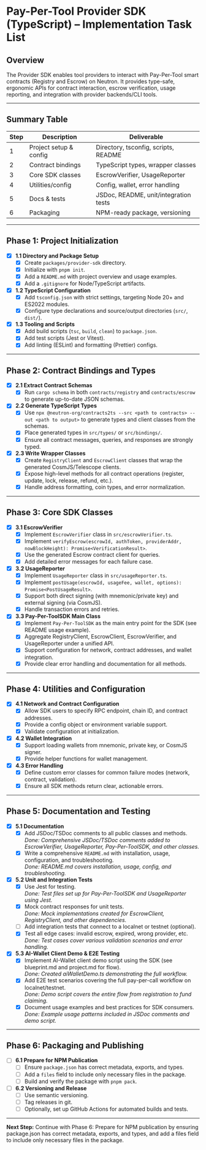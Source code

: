 <!-- Updated based on project-nav.md, blueprint.md, and project.md: Added Pay-Per-ToolSDK main class, AI-Wallet demo, and E2E testing tasks. All deliverables and flows from the MVP spec are now reflected. -->

# Pay-Per-Tool Provider SDK (TypeScript) – Implementation Task List

## Overview
The Provider SDK enables tool providers to interact with Pay-Per-Tool smart contracts (Registry and Escrow) on Neutron. It provides type-safe, ergonomic APIs for contract interaction, escrow verification, usage reporting, and integration with provider backends/CLI tools.

---

## Summary Table

| Step | Description | Deliverable |
|------|-------------|-------------|
| 1    | Project setup & config | Directory, tsconfig, scripts, README |
| 2    | Contract bindings      | TypeScript types, wrapper classes    |
| 3    | Core SDK classes       | EscrowVerifier, UsageReporter        |
| 4    | Utilities/config       | Config, wallet, error handling       |
| 5    | Docs & tests           | JSDoc, README, unit/integration tests|
| 6    | Packaging              | NPM-ready package, versioning        |

---

## Phase 1: Project Initialization

- [x] **1.1 Directory and Package Setup**
  - [x] Create `packages/provider-sdk` directory.
  - [x] Initialize with `pnpm init`.
  - [x] Add a `README.md` with project overview and usage examples.
  - [x] Add a `.gitignore` for Node/TypeScript artifacts.
- [x] **1.2 TypeScript Configuration**
  - [x] Add `tsconfig.json` with strict settings, targeting Node 20+ and ES2022 modules.
  - [x] Configure type declarations and source/output directories (`src/`, `dist/`).
- [x] **1.3 Tooling and Scripts**
  - [x] Add build scripts (`tsc`, `build`, `clean`) to `package.json`.
  - [x] Add test scripts (Jest or Vitest).
  - [x] Add linting (ESLint) and formatting (Prettier) configs.

---

## Phase 2: Contract Bindings and Types

- [x] **2.1 Extract Contract Schemas**
  - [x] Run `cargo schema` in both `contracts/registry` and `contracts/escrow` to generate up-to-date JSON schemas.
- [x] **2.2 Generate TypeScript Types**
  - [x] Use `npx @neutron-org/contracts2ts --src <path to contracts> --out <path to output>` to generate types and client classes from the schemas.
  - [x] Place generated types in `src/types/` or `src/bindings/`.
  - [x] Ensure all contract messages, queries, and responses are strongly typed.
- [x] **2.3 Write Wrapper Classes**
  - [x] Create `RegistryClient` and `EscrowClient` classes that wrap the generated CosmJS/Telescope clients.
  - [x] Expose high-level methods for all contract operations (register, update, lock, release, refund, etc.).
  - [x] Handle address formatting, coin types, and error normalization.

---

## Phase 3: Core SDK Classes

- [x] **3.1 EscrowVerifier**
  - [x] Implement `EscrowVerifier` class in `src/escrowVerifier.ts`.
  - [x] Implement `verifyEscrow(escrowId, authToken, providerAddr, nowBlockHeight): Promise<VerificationResult>`.
  - [x] Use the generated Escrow contract client for queries.
  - [x] Add detailed error messages for each failure case.
- [x] **3.2 UsageReporter**
  - [x] Implement `UsageReporter` class in `src/usageReporter.ts`.
  - [x] Implement `postUsage(escrowId, usageFee, wallet, options): Promise<PostUsageResult>`.
  - [x] Support both direct signing (with mnemonic/private key) and external signing (via CosmJS).
  - [x] Handle transaction errors and retries.
- [x] **3.3 Pay-Per-ToolSDK Main Class**
  - [x] Implement `Pay-Per-ToolSDK` as the main entry point for the SDK (see README usage example).
  - [x] Aggregate RegistryClient, EscrowClient, EscrowVerifier, and UsageReporter under a unified API.
  - [x] Support configuration for network, contract addresses, and wallet integration.
  - [x] Provide clear error handling and documentation for all methods.

---


## Phase 4: Utilities and Configuration

- [x] **4.1 Network and Contract Configuration**
  - [x] Allow SDK users to specify RPC endpoint, chain ID, and contract addresses.  
  - [x] Provide a config object or environment variable support.  
  - [x] Validate configuration at initialization.  
- [x] **4.2 Wallet Integration**
  - [x] Support loading wallets from mnemonic, private key, or CosmJS signer.  
  - [x] Provide helper functions for wallet management.  
- [x] **4.3 Error Handling**
  - [x] Define custom error classes for common failure modes (network, contract, validation).
  - [x] Ensure all SDK methods return clear, actionable errors.

---


## Phase 5: Documentation and Testing

- [x] **5.1 Documentation**
  - [x] Add JSDoc/TSDoc comments to all public classes and methods.  
    _Done: Comprehensive JSDoc/TSDoc comments added to EscrowVerifier, UsageReporter, Pay-Per-ToolSDK, and other classes._
  - [x] Write a comprehensive `README.md` with installation, usage, configuration, and troubleshooting.  
    _Done: README.md covers installation, usage, config, and troubleshooting._
- [x] **5.2 Unit and Integration Tests**
  - [x] Use Jest for testing.  
    _Done: Test files set up for Pay-Per-ToolSDK and UsageReporter using Jest._
  - [x] Mock contract responses for unit tests.  
    _Done: Mock implementations created for EscrowClient, RegistryClient, and other dependencies._
  - [ ] Add integration tests that connect to a localnet or testnet (optional).
  - [x] Test all edge cases: invalid escrow, expired, wrong provider, etc.  
    _Done: Test cases cover various validation scenarios and error handling._
- [x] **5.3 AI-Wallet Client Demo & E2E Testing**
  - [x] Implement AI-Wallet client demo script using the SDK (see blueprint.md and project.md for flow).  
    _Done: Created aiWalletDemo.ts demonstrating the full workflow._
  - [x] Add E2E test scenarios covering the full pay-per-call workflow on localnet/testnet.  
    _Done: Demo script covers the entire flow from registration to fund claiming._
  - [x] Document usage examples and best practices for SDK consumers.  
    _Done: Example usage patterns included in JSDoc comments and demo script._

---

## Phase 6: Packaging and Publishing

- [ ] **6.1 Prepare for NPM Publication**
  - [ ] Ensure `package.json` has correct metadata, exports, and types.
  - [ ] Add a `files` field to include only necessary files in the package.
  - [ ] Build and verify the package with `pnpm pack`.
- [ ] **6.2 Versioning and Release**
  - [ ] Use semantic versioning.
  - [ ] Tag releases in git.
  - [ ] Optionally, set up GitHub Actions for automated builds and tests.

---

**Next Step:**
Continue with Phase 6: Prepare for NPM publication by ensuring package.json has correct metadata, exports, and types, and add a files field to include only necessary files in the package.
